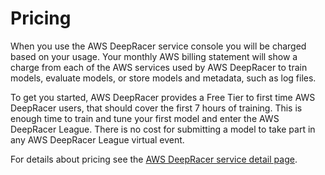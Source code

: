 # Pricing<a name="pricing"></a>

When you use the AWS DeepRacer service console you will be charged based on your usage\. Your monthly AWS billing statement will show a charge from each of the AWS services used by AWS DeepRacer to train models, evaluate models, or store models and metadata, such as log files\.

To get you started, AWS DeepRacer provides a Free Tier to first time AWS DeepRacer users, that should cover the first 7 hours of training\. This is enough time to train and tune your first model and enter the AWS DeepRacer League\. There is no cost for submitting a model to take part in any AWS DeepRacer League virtual event\.

For details about pricing see the [AWS DeepRacer service detail page](http://aws.amazon.com/deepracer/pricing/)\.